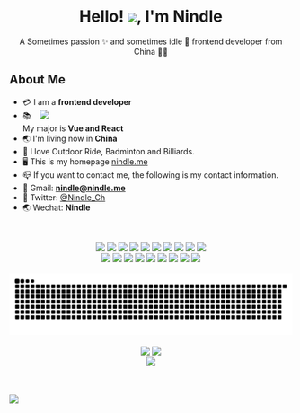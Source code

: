 <!-- 标题 + 个人描述, emoji 取自: http://emojihomepage.com -->
<p align="center">
  <h1 height="200px" align="center">
     Hello! <img src="https://cdn.jsdelivr.net/gh/MaleWeb/picture/images/techblog/hi.gif" width="25">, I'm Nindle
  </h1> 
  <p align="center">A Sometimes passion ✨ and sometimes idle 🥋 frontend developer from China 👨‍💻</p> 
</p> 

## About Me

- :credit_card: I am a **frontend developer** <img src="https://cdn.jsdelivr.net/gh/sun0225SUN/photos/images/202108300019556.gif" width="450" align="right" />
- :books: My major is **Vue and React**
- :earth_asia: I'm living now in **China**
- :bicyclist: I love Outdoor Ride, Badminton and Billiards.
- :desktop_computer: This is my homepage <a href="https://nindle.me" target="view_window">nindle.me</a>
- :mailbox_closed: If you want to contact me, the following is my contact information.
- 📧 Gmail: **nindle@nindle.me**
- 🔗 Twitter:  <a href="https://twitter.com/Nindle_Ch" target="view_window">@Nindle_Ch</a>
- 🌏 Wechat:  **Nindle**


<br>
<br>
<!-- 
  技术栈标签, 小标签来自: https://shields.io/
 1. shields 链接格式: https://img.shields.io/badge/-{标签文本}-{标签背景色}?style={标签类型}&logo={标签前面 Logo}&logoColor={Logo 颜色}
 2. shields 可选 Logo 列表参考: https://github.com/simple-icons/simple-icons/blob/develop/slugs.md
-->
<div align="center">
  <img src="https://img.shields.io/badge/-JavaScript-f6da1c?style=flat&logo=javascript&logoColor=white">
  <img src="https://img.shields.io/badge/-TypeScript-2b6dbf?style=flat&logo=typescript&logoColor=white">
  <img src="https://img.shields.io/badge/-React-00b4ce?style=flat&logo=react&logoColor=white">
  <img src="https://img.shields.io/badge/-UmiJS-0b8bf8?style=flat&logo=umijs&logoColor=white">
  <img src="https://img.shields.io/badge/-Vue-4fb763?style=flat&logo=Vue.js&logoColor=white">
  <img src="https://img.shields.io/badge/-WeChat-44ad2f?style=flat&logo=WeChat&logoColor=white">
  <img src="https://img.shields.io/badge/-Cocos-54b8d9?style=flat&logo=Cocos&logoColor=white">
  <img src="https://img.shields.io/badge/-Tailwindcss-3ab6f2?style=flat&logo=tailwindcss&logoColor=white">
  <img src="https://img.shields.io/badge/-Less-bf608e?style=flat&logo=less&logoColor=white">
  <img src="https://img.shields.io/badge/-Sass-b37feb?style=flat&logo=sass&logoColor=white">
</div>
<div align="center">
  <img src="https://img.shields.io/badge/-Git-ee462c?style=flat&logo=git&logoColor=white">
  <img src="https://img.shields.io/badge/-Github-black?style=flat&logo=github">
  <img src="https://img.shields.io/badge/-GitLab-eff1f2?style=flat&logo=GitLab">
  <img src="https://img.shields.io/badge/-Webpack-%232C3A42?style=flat-square&logo=webpack">
  <img src="https://img.shields.io/badge/-Vite-eff1f2?style=flat-square&logo=Vite">
  <img src="https://img.shields.io/badge/-ESLint-%234B32C3?style=flat-square&logo=eslint">
  <img src="https://img.shields.io/badge/-BNB-debd3b?style=flat&logo=bnbchain&logoColor=white">
  <img src="https://img.shields.io/badge/-Bitcoin-9f712e?style=flat-square&logo=Bitcoin">
  <img src="https://img.shields.io/badge/-Ethereum-3f3f3f?style=flat-square&logo=Ethereum">
</div>

<br>

<!-- 贪吃蛇代码贡献图 -->
<div align="center" >
  <img order-radius="100px" src="https://raw.githubusercontent.com/nindle/nindle/output/github-contribution-grid-snake.svg"/>
</div>

<br>

<!-- 代码提交图 -->
<div align="center">
  <img height="170px" src="https://github-readme-stats.vercel.app/api/top-langs/?username=nindle&layout=compact" />
  <img height="170px" src="https://github-readme-stats.vercel.app/api?username=nindle&show_icons=true" />
</div>

<!-- 奖杯 -->
<div align="center" >
  <img order-radius="100px" src="https://github-profile-trophy.vercel.app/?username=nindle"/>
</div>

<br>
<br>

![](https://komarev.com/ghpvc/?username=nindle&color=red)
